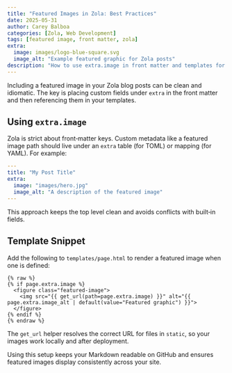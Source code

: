 ```yaml
---
title: "Featured Images in Zola: Best Practices"
date: 2025-05-31
author: Carey Balboa
categories: [Zola, Web Development]
tags: [featured image, front matter, zola]
extra:
  image: images/logo-blue-square.svg
  image_alt: "Example featured graphic for Zola posts"
description: "How to use extra.image in front matter and templates for clean featured images in Zola."
---
```


Including a featured image in your Zola blog posts can be clean and idiomatic. The key is placing custom fields under `extra` in the front matter and then referencing them in your templates.

## Using `extra.image`

Zola is strict about front‑matter keys. Custom metadata like a featured image path should live under an `extra` table (for TOML) or mapping (for YAML). For example:

```yaml
---
title: "My Post Title"
extra:
  image: "images/hero.jpg"
  image_alt: "A description of the featured image"
---
```

This approach keeps the top level clean and avoids conflicts with built‑in fields.

## Template Snippet

Add the following to `templates/page.html` to render a featured image when one is defined:

```jinja
{% raw %}
{% if page.extra.image %}
  <figure class="featured-image">
    <img src="{{ get_url(path=page.extra.image) }}" alt="{{ page.extra.image_alt | default(value="Featured graphic") }}">
  </figure>
{% endif %}
{% endraw %}
```

The `get_url` helper resolves the correct URL for files in `static`, so your images work locally and after deployment.

Using this setup keeps your Markdown readable on GitHub and ensures featured images display consistently across your site.

